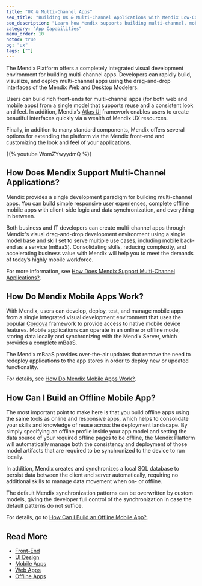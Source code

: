 ```yaml
---
title: "UX & Multi-Channel Apps"
seo_title: "Building UX & Multi-Channel Applications with Mendix Low-Code Platform"
seo_description: "Learn how Mendix supports building multi-channel, mobile and native applications & features that ensure superior UX no matter the device being used."
category: "App Capabilities"
menu_order: 10
notoc: true
bg: "ux"
tags: [""]
---
```


The Mendix Platform offers a completely integrated visual development environment for building multi-channel apps. Developers can rapidly build, visualize, and deploy multi-channel apps using the drag-and-drop interfaces of the Mendix Web and Desktop Modelers.

Users can build rich front-ends for multi-channel apps (for both web and mobile apps) from a single model that supports reuse and a consistent look and feel. In addition, Mendix’s [Atlas UI](https://atlas.mendix.com/) framework enables users to create beautiful interfaces quickly via a wealth of Mendix UX resources.

Finally, in addition to many standard components, Mendix offers several options for extending the platform via the Mendix front-end and customizing the look and feel of your applications.

{{% youtube WomZYwyydmQ %}}

## How Does Mendix Support Multi-Channel Applications?

Mendix provides a single development paradigm for building multi-channel apps. You can build simple responsive user experiences, complete offline mobile apps with client-side logic and data synchronization, and everything in between.

Both business and IT developers can create multi-channel apps through Mendix's visual drag-and-drop development environment using a single model base and skill set to serve multiple use cases, including mobile back-end as a service (mBaaS).  Consolidating skills, reducing complexity, and accelerating business value with Mendix will help you to meet the demands of today’s highly mobile workforce.

For more information, see [How Does Mendix Support Multi-Channel Applications?](front-end#support-multi-channel).

## How Do Mendix Mobile Apps Work?

With Mendix, users can develop, deploy, test, and manage mobile apps from a single integrated visual development environment that uses the popular [Cordova](https://cordova.apache.org/) framework to provide access to native mobile device features. Mobile applications can operate in an online or offline mode, storing data locally and synchronizing with the Mendix Server, which provides a complete mBaaS.

The Mendix mBaaS provides over-the-air updates that remove the need to redeploy applications to the app stores in order to deploy new or updated functionality.

For details, see [How Do Mendix Mobile Apps Work?](mobile-apps#mobile-apps-work).

## How Can I Build an Offline Mobile App?

The most important point to make here is that you build offline apps using the same tools as online and responsive apps, which helps to consolidate your skills and knowledge of reuse across the deployment landscape. By simply specifying an offline profile inside your app model and setting the data source of your required offline pages to be offline, the Mendix Platform will automatically manage both the consistency and deployment of those model artifacts that are required to be synchronized to the device to run locally.

In addition, Mendix creates and synchronizes a local SQL database to persist data between the client and server automatically, requiring no additional skills to manage data movement when on- or offline.

The default Mendix synchronization patterns can be overwritten by custom models, giving the developer full control of the synchronization in case the default patterns do not suffice.

For details, go to [How Can I Build an Offline Mobile App?](offline-apps#build-offline).

## Read More

* [Front-End](front-end)
* [UI Design](ui-design)
* [Mobile Apps](mobile-apps)
* [Web Apps](web-apps)
* [Offline Apps](offline-apps)

